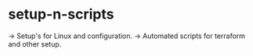 # setup-n-scripts

-> Setup's for Linux and configuration. 
-> Automated scripts for terraform and other setup.
